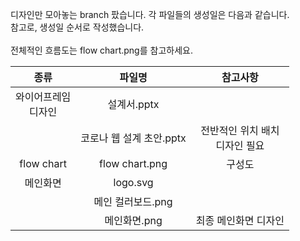 디자인만 모아놓는 branch 팠습니다. 각 파일들의 생성일은 다음과 같습니다.  
참고로, 생성일 순서로 작성했습니다.
<br><br>
전체적인 흐름도는 flow chart.png를 참고하세요.

|종류|파일명|참고사항|
|:--:|:--:|:--:|
|와이어프레임<br>디자인|설계서.pptx||
||코로나 웹 설계 초안.pptx|전반적인 위치 배치<br>디자인 필요|
|flow chart|flow chart.png|구성도|
|메인화면|logo.svg||
||메인 컬러보드.png||
||메인화면.png|최종 메인화면 디자인|
